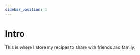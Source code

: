 ```yaml
---
sidebar_position: 1
---
```


# Intro

This is where I store my recipes to share with friends and family.
